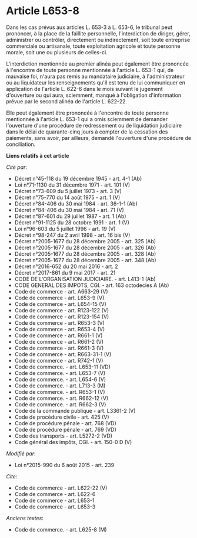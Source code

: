 # Article L653-8

Dans les cas prévus aux articles L. 653-3 à L. 653-6, le tribunal peut prononcer, à la place de la faillite personnelle,
l'interdiction de diriger, gérer, administrer ou contrôler, directement ou indirectement, soit toute entreprise commerciale
ou artisanale, toute exploitation agricole et toute personne morale, soit une ou plusieurs de celles-ci. 

L'interdiction mentionnée au premier alinéa peut également être prononcée à l'encontre de toute personne mentionnée à
l'article L. 653-1 qui, de mauvaise foi, n'aura pas remis au mandataire judiciaire, à l'administrateur ou au liquidateur les
renseignements qu'il est tenu de lui communiquer en application de l'article L. 622-6 dans le mois suivant le jugement
d'ouverture ou qui aura, sciemment, manqué à l'obligation d'information prévue par le second alinéa de l'article L. 622-22. 

Elle peut également être prononcée à l'encontre de toute personne mentionnée à l'article L. 653-1 qui a omis sciemment de
demander l'ouverture d'une procédure de redressement ou de liquidation judiciaire dans le délai de quarante-cinq jours à
compter de la cessation des paiements, sans avoir, par ailleurs, demandé l'ouverture d'une procédure de conciliation.

**Liens relatifs à cet article**

_Cité par_:

  - Décret n°45-118 du 19 décembre 1945 - art. 4-1 (Ab)
  - Loi n°71-1130 du 31 décembre 1971 - art. 101 (V)
  - Décret n°73-609 du 5 juillet 1973 - art. 3 (V)
  - Décret n°75-770 du 14 août 1975 - art. 1 (V)
  - Décret n°84-406 du 30 mai 1984 - art. 36-1-1 (Ab)
  - Décret n°84-406 du 30 mai 1984 - art. 71 (V)
  - Décret n°87-601 du 29 juillet 1987 - art. 1 (Ab)
  - Décret n°91-1125 du 28 octobre 1991 - art. 1 (V)
  - Loi n°96-603 du 5 juillet 1996 - art. 19 (V)
  - Décret n°98-247 du 2 avril 1998 - art. 16 bis (V)
  - Décret n°2005-1677 du 28 décembre 2005 - art. 325 (Ab)
  - Décret n°2005-1677 du 28 décembre 2005 - art. 326 (Ab)
  - Décret n°2005-1677 du 28 décembre 2005 - art. 328 (Ab)
  - Décret n°2005-1677 du 28 décembre 2005 - art. 348 (Ab)
  - Décret n°2016-652 du 20 mai 2016 - art. 2
  - Décret n°2017-861 du 9 mai 2017 - art. 21
  - CODE DE L'ORGANISATION JUDICIAIRE. - art. L413-1 (Ab)
  - CODE GENERAL DES IMPOTS, CGI. - art. 163 octodecies A (Ab)
  - Code de commerce - art. A663-29 (V)
  - Code de commerce - art. L653-9 (V)
  - Code de commerce - art. L654-15 (V)
  - Code de commerce - art. R123-122 (V)
  - Code de commerce - art. R123-154 (V)
  - Code de commerce - art. R653-3 (V)
  - Code de commerce - art. R653-4 (V)
  - Code de commerce - art. R661-1 (V)
  - Code de commerce - art. R661-2 (V)
  - Code de commerce - art. R661-3 (V)
  - Code de commerce - art. R663-31-1 (V)
  - Code de commerce - art. R742-1 (V)
  - Code de commerce. - art. L653-11 (VD)
  - Code de commerce. - art. L653-7 (V)
  - Code de commerce. - art. L654-6 (V)
  - Code de commerce. - art. L713-3 (M)
  - Code de commerce. - art. R653-1 (V)
  - Code de commerce. - art. R662-12 (V)
  - Code de commerce. - art. R662-3 (V)
  - Code de la commande publique - art. L3361-2 (V)
  - Code de procédure civile - art. 425 (V)
  - Code de procédure pénale - art. 768 (VD)
  - Code de procédure pénale - art. 769 (VD)
  - Code des transports - art. L5272-2 (VD)
  - Code général des impôts, CGI. - art. 150-0 D (V)

_Modifié par_:

  - Loi n°2015-990 du 6 août 2015 - art. 239

_Cite_:

  - Code de commerce - art. L622-22 (V)
  - Code de commerce - art. L622-6
  - Code de commerce - art. L653-1
  - Code de commerce - art. L653-3

_Anciens textes_:

  - Code de commerce. - art. L625-8 (M)

